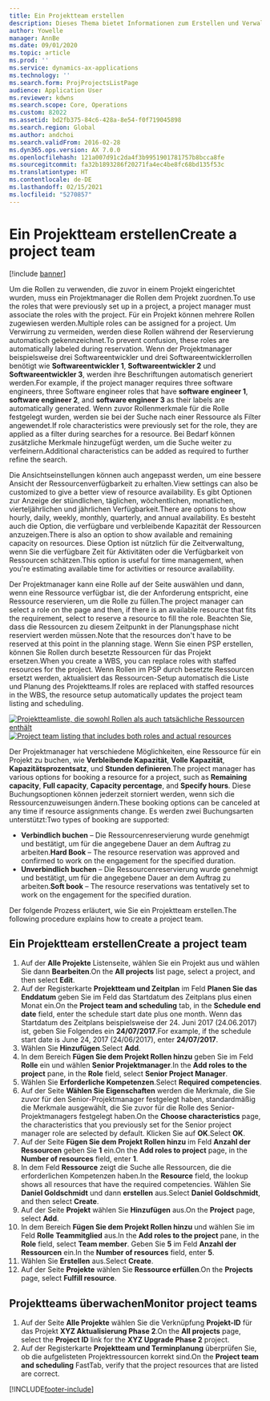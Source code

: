 ```yaml
---
title: Ein Projektteam erstellen
description: Dieses Thema bietet Informationen zum Erstellen und Verwalten von Projektteams.
author: Yowelle
manager: AnnBe
ms.date: 09/01/2020
ms.topic: article
ms.prod: ''
ms.service: dynamics-ax-applications
ms.technology: ''
ms.search.form: ProjProjectsListPage
audience: Application User
ms.reviewer: kdwns
ms.search.scope: Core, Operations
ms.custom: 82022
ms.assetid: bd2fb375-84c6-428a-8e54-f0f719045898
ms.search.region: Global
ms.author: andchoi
ms.search.validFrom: 2016-02-28
ms.dyn365.ops.version: AX 7.0.0
ms.openlocfilehash: 121a007d91c2da4f3b9951901781757b8bcca8fe
ms.sourcegitcommit: fa32b1893286f20271fa4ec4be8fc68bd135f53c
ms.translationtype: HT
ms.contentlocale: de-DE
ms.lasthandoff: 02/15/2021
ms.locfileid: "5270857"
---
```

# <a name="create-a-project-team"></a><span data-ttu-id="ccb82-103">Ein Projektteam erstellen</span><span class="sxs-lookup"><span data-stu-id="ccb82-103">Create a project team</span></span>

[!include [banner](../includes/banner.md)]

<span data-ttu-id="ccb82-104">Um die Rollen zu verwenden, die zuvor in einem Projekt eingerichtet wurden, muss ein Projektmanager die Rollen dem Projekt zuordnen.</span><span class="sxs-lookup"><span data-stu-id="ccb82-104">To use the roles that were previously set up in a project, a project manager must associate the roles with the project.</span></span> <span data-ttu-id="ccb82-105">Für ein Projekt können mehrere Rollen zugewiesen werden.</span><span class="sxs-lookup"><span data-stu-id="ccb82-105">Multiple roles can be assigned for a project.</span></span> <span data-ttu-id="ccb82-106">Um Verwirrung zu vermeiden, werden diese Rollen während der Reservierung automatisch gekennzeichnet.</span><span class="sxs-lookup"><span data-stu-id="ccb82-106">To prevent confusion, these roles are automatically labeled during reservation.</span></span> <span data-ttu-id="ccb82-107">Wenn der Projektmanager beispielsweise drei Softwareentwickler und drei Softwareentwicklerrollen benötigt wie **Softwareentwickler 1**, **Softwareentwickler 2** und **Softwareentwickler 3**, werden ihre Beschriftungen automatisch generiert werden.</span><span class="sxs-lookup"><span data-stu-id="ccb82-107">For example, if the project manager requires three software engineers, three Software engineer roles that have **software engineer 1**, **software engineer 2**, and **software engineer 3** as their labels are automatically generated.</span></span> <span data-ttu-id="ccb82-108">Wenn zuvor Rollenmerkmale für die Rolle festgelegt wurden, werden sie bei der Suche nach einer Ressource als Filter angewendet.</span><span class="sxs-lookup"><span data-stu-id="ccb82-108">If role characteristics were previously set for the role, they are applied as a filter during searches for a resource.</span></span> <span data-ttu-id="ccb82-109">Bei Bedarf können zusätzliche Merkmale hinzugefügt werden, um die Suche weiter zu verfeinern.</span><span class="sxs-lookup"><span data-stu-id="ccb82-109">Additional characteristics can be added as required to further refine the search.</span></span>

<span data-ttu-id="ccb82-110">Die Ansichtseinstellungen können auch angepasst werden, um eine bessere Ansicht der Ressourcenverfügbarkeit zu erhalten.</span><span class="sxs-lookup"><span data-stu-id="ccb82-110">View settings can also be customized to give a better view of resource availability.</span></span> <span data-ttu-id="ccb82-111">Es gibt Optionen zur Anzeige der stündlichen, täglichen, wöchentlichen, monatlichen, vierteljährlichen und jährlichen Verfügbarkeit.</span><span class="sxs-lookup"><span data-stu-id="ccb82-111">There are options to show hourly, daily, weekly, monthly, quarterly, and annual availability.</span></span> <span data-ttu-id="ccb82-112">Es besteht auch die Option, die verfügbare und verbleibende Kapazität der Ressourcen anzuzeigen.</span><span class="sxs-lookup"><span data-stu-id="ccb82-112">There is also an option to show available and remaining capacity on resources.</span></span> <span data-ttu-id="ccb82-113">Diese Option ist nützlich für die Zeitverwaltung, wenn Sie die verfügbare Zeit für Aktivitäten oder die Verfügbarkeit von Ressourcen schätzen.</span><span class="sxs-lookup"><span data-stu-id="ccb82-113">This option is useful for time management, when you're estimating available time for activities or resource availability.</span></span>

<span data-ttu-id="ccb82-114">Der Projektmanager kann eine Rolle auf der Seite auswählen und dann, wenn eine Ressource verfügbar ist, die der Anforderung entspricht, eine Ressource reservieren, um die Rolle zu füllen.</span><span class="sxs-lookup"><span data-stu-id="ccb82-114">The project manager can select a role on the page and then, if there is an available resource that fits the requirement, select to reserve a resource to fill the role.</span></span> <span data-ttu-id="ccb82-115">Beachten Sie, dass die Ressourcen zu diesem Zeitpunkt in der Planungsphase nicht reserviert werden müssen.</span><span class="sxs-lookup"><span data-stu-id="ccb82-115">Note that the resources don't have to be reserved at this point in the planning stage.</span></span> <span data-ttu-id="ccb82-116">Wenn Sie einen PSP erstellen, können Sie Rollen durch besetzte Ressourcen für das Projekt ersetzen.</span><span class="sxs-lookup"><span data-stu-id="ccb82-116">When you create a WBS, you can replace roles with staffed resources for the project.</span></span> <span data-ttu-id="ccb82-117">Wenn Rollen im PSP durch besetzte Ressourcen ersetzt werden, aktualisiert das Ressourcen-Setup automatisch die Liste und Planung des Projektteams.</span><span class="sxs-lookup"><span data-stu-id="ccb82-117">If roles are replaced with staffed resources in the WBS, the resource setup automatically updates the project team listing and scheduling.</span></span>

<span data-ttu-id="ccb82-118">[![Projektteamliste, die sowohl Rollen als auch tatsächliche Ressourcen enthält](./media/projectresourcing03-1024x368.jpg)](./media/projectresourcing03.jpg)</span><span class="sxs-lookup"><span data-stu-id="ccb82-118">[![Project team listing that includes both roles and actual resources](./media/projectresourcing03-1024x368.jpg)](./media/projectresourcing03.jpg)</span></span> 

<span data-ttu-id="ccb82-119">Der Projektmanager hat verschiedene Möglichkeiten, eine Ressource für ein Projekt zu buchen, wie **Verbleibende Kapazität**, **Volle Kapazität**, **Kapazitätsprozentsatz**, und **Stunden definieren**.</span><span class="sxs-lookup"><span data-stu-id="ccb82-119">The project manager has various options for booking a resource for a project, such as **Remaining capacity**, **Full capacity**, **Capacity percentage**, and **Specify hours**.</span></span> <span data-ttu-id="ccb82-120">Diese Buchungsoptionen können jederzeit storniert werden, wenn sich die Ressourcenzuweisungen ändern.</span><span class="sxs-lookup"><span data-stu-id="ccb82-120">These booking options can be canceled at any time if resource assignments change.</span></span> <span data-ttu-id="ccb82-121">Es werden zwei Buchungsarten unterstützt:</span><span class="sxs-lookup"><span data-stu-id="ccb82-121">Two types of booking are supported:</span></span>

- <span data-ttu-id="ccb82-122">**Verbindlich buchen** – Die Ressourcenreservierung wurde genehmigt und bestätigt, um für die angegebene Dauer an dem Auftrag zu arbeiten.</span><span class="sxs-lookup"><span data-stu-id="ccb82-122">**Hard Book** – The resource reservation was approved and confirmed to work on the engagement for the specified duration.</span></span>
- <span data-ttu-id="ccb82-123">**Unverbindlich buchen** – Die Ressourcenreservierung wurde genehmigt und bestätigt, um für die angegebene Dauer an dem Auftrag zu arbeiten.</span><span class="sxs-lookup"><span data-stu-id="ccb82-123">**Soft book** – The resource reservations was tentatively set to work on the engagement for the specified duration.</span></span>

<span data-ttu-id="ccb82-124">Der folgende Prozess erläutert, wie Sie ein Projektteam erstellen.</span><span class="sxs-lookup"><span data-stu-id="ccb82-124">The following procedure explains how to create a project team.</span></span>

## <a name="create-a-project-team"></a><span data-ttu-id="ccb82-125">Ein Projektteam erstellen</span><span class="sxs-lookup"><span data-stu-id="ccb82-125">Create a project team</span></span>

1. <span data-ttu-id="ccb82-126">Auf der **Alle Projekte** Listenseite, wählen Sie ein Projekt aus und wählen Sie dann **Bearbeiten**.</span><span class="sxs-lookup"><span data-stu-id="ccb82-126">On the **All projects** list page, select a project, and then select **Edit**.</span></span>
2. <span data-ttu-id="ccb82-127">Auf der Registerkarte **Projektteam und Zeitplan** im Feld **Planen Sie das Enddatum** geben Sie im Feld das Startdatum des Zeitplans plus einen Monat ein.</span><span class="sxs-lookup"><span data-stu-id="ccb82-127">On the **Project team and scheduling** tab, in the **Schedule end date** field, enter the schedule start date plus one month.</span></span> <span data-ttu-id="ccb82-128">Wenn das Startdatum des Zeitplans beispielsweise der 24. Juni 2017 (24.06.2017) ist, geben Sie Folgendes ein **24/07/2017**.</span><span class="sxs-lookup"><span data-stu-id="ccb82-128">For example, if the schedule start date is June 24, 2017 (24/06/2017), enter **24/07/2017**.</span></span>
3. <span data-ttu-id="ccb82-129">Wählen Sie **Hinzufügen**.</span><span class="sxs-lookup"><span data-stu-id="ccb82-129">Select **Add**.</span></span>
4. <span data-ttu-id="ccb82-130">In dem Bereich **Fügen Sie dem Projekt Rollen hinzu** geben Sie im Feld **Rolle** ein und wählen **Senior Projektmanager**.</span><span class="sxs-lookup"><span data-stu-id="ccb82-130">In the **Add roles to the project** pane, in the **Role** field, select **Senior Project Manager**.</span></span>
5. <span data-ttu-id="ccb82-131">Wählen Sie **Erforderliche Kompetenzen**.</span><span class="sxs-lookup"><span data-stu-id="ccb82-131">Select **Required competencies**.</span></span>
6. <span data-ttu-id="ccb82-132">Auf der Seite **Wählen Sie Eigenschaften** werden die Merkmale, die Sie zuvor für den Senior-Projektmanager festgelegt haben, standardmäßig die Merkmale ausgewählt, die Sie zuvor für die Rolle des Senior-Projektmanagers festgelegt haben.</span><span class="sxs-lookup"><span data-stu-id="ccb82-132">On the **Choose characteristics** page, the characteristics that you previously set for the Senior project manager role are selected by default.</span></span> <span data-ttu-id="ccb82-133">Klicken Sie auf **OK**.</span><span class="sxs-lookup"><span data-stu-id="ccb82-133">Select **OK**.</span></span>
7. <span data-ttu-id="ccb82-134">Auf der Seite **Fügen Sie dem Projekt Rollen hinzu** im Feld **Anzahl der Ressourcen** geben Sie **1** ein.</span><span class="sxs-lookup"><span data-stu-id="ccb82-134">On the **Add roles to project** page, in the **Number of resources** field, enter **1**.</span></span>
8. <span data-ttu-id="ccb82-135">In dem Feld **Ressource** zeigt die Suche alle Ressourcen, die die erforderlichen Kompetenzen haben.</span><span class="sxs-lookup"><span data-stu-id="ccb82-135">In the **Resource** field, the lookup shows all resources that have the required competencies.</span></span> <span data-ttu-id="ccb82-136">Wählen Sie **Daniel Goldschmidt** und dann **erstellen** aus.</span><span class="sxs-lookup"><span data-stu-id="ccb82-136">Select **Daniel Goldschmidt**, and then select **Create**.</span></span>
9. <span data-ttu-id="ccb82-137">Auf der Seite **Projekt** wählen Sie **Hinzufügen** aus.</span><span class="sxs-lookup"><span data-stu-id="ccb82-137">On the **Project** page, select **Add**.</span></span>
10. <span data-ttu-id="ccb82-138">In dem Bereich **Fügen Sie dem Projekt Rollen hinzu** und wählen Sie im Feld **Rolle** **Teammitglied** aus.</span><span class="sxs-lookup"><span data-stu-id="ccb82-138">In the **Add roles to the project** pane, in the **Role** field, select **Team member**.</span></span> <span data-ttu-id="ccb82-139">Geben Sie **5** im Feld **Anzahl der Ressourcen** ein.</span><span class="sxs-lookup"><span data-stu-id="ccb82-139">In the **Number of resources** field, enter **5**.</span></span>
11. <span data-ttu-id="ccb82-140">Wählen Sie **Erstellen** aus.</span><span class="sxs-lookup"><span data-stu-id="ccb82-140">Select **Create**.</span></span>
12. <span data-ttu-id="ccb82-141">Auf der Seite **Projekte** wählen Sie **Ressource erfüllen**.</span><span class="sxs-lookup"><span data-stu-id="ccb82-141">On the **Projects** page, select **Fulfill resource**.</span></span>

## <a name="monitor-project-teams"></a><span data-ttu-id="ccb82-142">Projektteams überwachen</span><span class="sxs-lookup"><span data-stu-id="ccb82-142">Monitor project teams</span></span>
1. <span data-ttu-id="ccb82-143">Auf der Seite **Alle Projekte** wählen Sie die Verknüpfung **Projekt-ID** für das Projekt **XYZ Aktualisierung Phase 2**.</span><span class="sxs-lookup"><span data-stu-id="ccb82-143">On the **All projects** page, select the **Project ID** link for the **XYZ Upgrade Phase 2** project.</span></span>
2. <span data-ttu-id="ccb82-144">Auf der Registerkarte **Projektteam und Terminplanung** überprüfen Sie, ob die aufgelisteten Projektressourcen korrekt sind.</span><span class="sxs-lookup"><span data-stu-id="ccb82-144">On the **Project team and scheduling** FastTab, verify that the project resources that are listed are correct.</span></span>


[!INCLUDE[footer-include](../includes/footer-banner.md)]